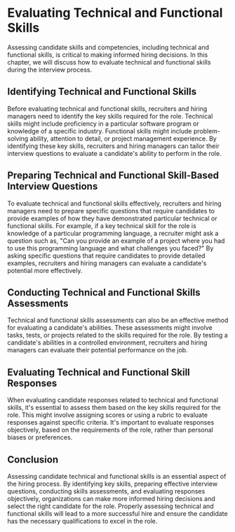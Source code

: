 Evaluating Technical and Functional Skills
==================================================================================================

Assessing candidate skills and competencies, including technical and functional skills, is critical to making informed hiring decisions. In this chapter, we will discuss how to evaluate technical and functional skills during the interview process.

Identifying Technical and Functional Skills
-------------------------------------------

Before evaluating technical and functional skills, recruiters and hiring managers need to identify the key skills required for the role. Technical skills might include proficiency in a particular software program or knowledge of a specific industry. Functional skills might include problem-solving ability, attention to detail, or project management experience. By identifying these key skills, recruiters and hiring managers can tailor their interview questions to evaluate a candidate's ability to perform in the role.

Preparing Technical and Functional Skill-Based Interview Questions
------------------------------------------------------------------

To evaluate technical and functional skills effectively, recruiters and hiring managers need to prepare specific questions that require candidates to provide examples of how they have demonstrated particular technical or functional skills. For example, if a key technical skill for the role is knowledge of a particular programming language, a recruiter might ask a question such as, "Can you provide an example of a project where you had to use this programming language and what challenges you faced?" By asking specific questions that require candidates to provide detailed examples, recruiters and hiring managers can evaluate a candidate's potential more effectively.

Conducting Technical and Functional Skills Assessments
------------------------------------------------------

Technical and functional skills assessments can also be an effective method for evaluating a candidate's abilities. These assessments might involve tasks, tests, or projects related to the skills required for the role. By testing a candidate's abilities in a controlled environment, recruiters and hiring managers can evaluate their potential performance on the job.

Evaluating Technical and Functional Skill Responses
---------------------------------------------------

When evaluating candidate responses related to technical and functional skills, it's essential to assess them based on the key skills required for the role. This might involve assigning scores or using a rubric to evaluate responses against specific criteria. It's important to evaluate responses objectively, based on the requirements of the role, rather than personal biases or preferences.

Conclusion
----------

Assessing candidate technical and functional skills is an essential aspect of the hiring process. By identifying key skills, preparing effective interview questions, conducting skills assessments, and evaluating responses objectively, organizations can make more informed hiring decisions and select the right candidate for the role. Properly assessing technical and functional skills will lead to a more successful hire and ensure the candidate has the necessary qualifications to excel in the role.
